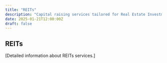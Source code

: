 ```yaml
---
title: "REITs"
description: "Capital raising services tailored for Real Estate Investment Trusts (REITs)."
date: 2025-01-21T12:00:00Z
draft: false
---
```


## REITs

[Detailed information about REITs services.]
